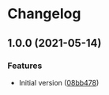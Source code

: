 # Changelog

## 1.0.0 (2021-05-14)


### Features

* Initial version ([08bb478](https://www.github.com/runeh/typical-fetch/commit/08bb478b2225cb8accf9db5cfdede75d3dbe612a))
